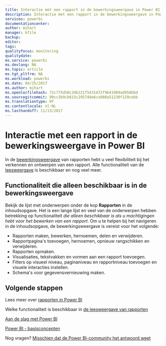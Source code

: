 ```yaml
---
title: Interactie met een rapport in de bewerkingsweergave in Power BI
description: Interactie met een rapport in de bewerkingsweergave in Power BI
services: powerbi
documentationcenter: 
author: mihart
manager: kfile
backup: 
editor: 
tags: 
qualityfocus: monitoring
qualitydate: 
ms.service: powerbi
ms.devlang: NA
ms.topic: article
ms.tgt_pltfrm: NA
ms.workload: powerbi
ms.date: 04/25/2017
ms.author: mihart
ms.openlocfilehash: 72c775d50c34b221f5431472f9641969ad958bbd
ms.sourcegitcommit: 99cc3b9cb615c2957dde6ca908a51238f129cebb
ms.translationtype: HT
ms.contentlocale: nl-NL
ms.lasthandoff: 11/13/2017
---
```

# <a name="interact-with-a-report-in-editing-view-in-power-bi"></a>Interactie met een rapport in de bewerkingsweergave in Power BI
In de [bewerkingsweergave](service-reading-view-and-editing-view.md) van rapporten hebt u veel flexibiliteit bij het verkennen en ontwerpen van een rapport. Alle functionaliteit van de [leesweergave](service-interact-with-a-report-in-reading-view.md) is beschikbaar en nog veel meer.

## <a name="functionality-only-available-in-editing-view"></a>Functionaliteit die alleen beschikbaar is in de bewerkingsweergave
Bekijk de lijst met onderwerpen onder de kop **Rapporten** in de inhoudsopgave. Het is een lange lijst en veel van de onderwerpen hebben betrekking op functionaliteit *die alleen beschikbaar is als u machtigingen hebt voor het bewerken van een rapport*.  Om u te helpen bij het navigeren in de inhoudsopgave, de bewerkingsweergave is vereist voor het volgende:

* Rapporten maken, bewerken, hernoemen, delen en verwijderen.
* Rapportpagina's toevoegen, hernoemen, opnieuw rangschikken en verwijderen.
* Rapporten opmaken.
* Visualisaties, tekstvakken en vormen aan een rapport toevoegen.
* Filters op visueel niveau, paginaniveau en rapportniveau toevoegen en visuele interacties instellen.
* Schema's voor gegevensvernieuwing maken.

## <a name="next-steps"></a>Volgende stappen
Lees meer over [rapporten in Power BI](service-reports.md)

Welke functionaliteit is beschikbaar in [de leesweergave van rapporten](service-interact-with-a-report-in-reading-view.md)

[Aan de slag met Power BI](service-get-started.md)

[Power BI - basisconcepten](service-basic-concepts.md)

Nog vragen? [Misschien dat de Power BI-community het antwoord weet](http://community.powerbi.com/)


